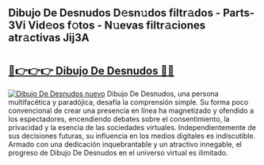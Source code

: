 ## Dibujo De Desnudos D𝚎sn𝚞dos filtr𝚊dos - Parts-3Vi Vid𝚎os f𝚘tos - N𝚞evas filtr𝚊ciones atr𝚊ctivas Jij3A

# <h2><a href="http://mb3s9d.tromn.icu/?c=Dibujo+De+Desnudos">🔗👉👉👉 Dibujo De Desnudos 🔗🔗</a></h2>

[![Dibujo De Desnudos nuevo](https://i.imgur.com/pEAQMta.gif)](http://mb3s9d.tromn.icu/?c=Dibujo+De+Desnudos)
Dibujo De Desnudos, una persona multifacética y paradójica, desafía la comprensión simple. Su forma poco convencional de crear una presencia en línea ha magnetizado y ofendido a los espectadores, encendiendo debates sobre el consentimiento, la privacidad y la esencia de las sociedades virtuales. Independientemente de sus decisiones futuras, su influencia en los medios digitales es indiscutible. Armado con una dedicación inquebrantable y un atractivo innegable, el progreso de Dibujo De Desnudos en el universo virtual es ilimitado.
